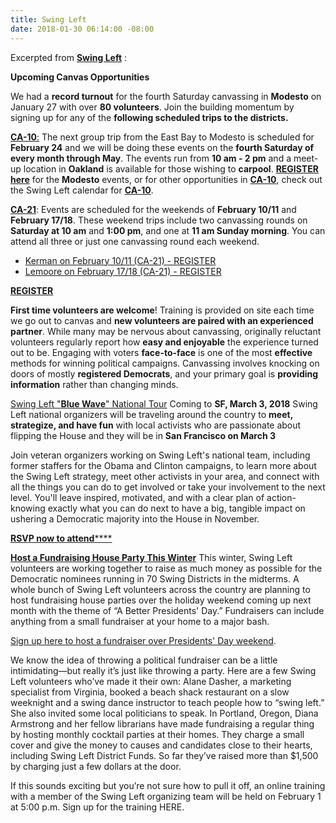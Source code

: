 ```yaml
---
title: Swing Left
date: 2018-01-30 06:14:00 -08:00
---
```


Excerpted from [**Swing Left**](https://swingleft.org/) :
 
**Upcoming Canvas Opportunities**

We had a **record turnout** for the fourth Saturday canvassing in **Modesto** on January 27 with over **80 volunteers**. Join the building momentum by signing up for any of the **following scheduled trips to the districts.** 

[**CA-10**:](https://swingleft.org/district/CA-10) The next group trip from the East Bay to Modesto is scheduled for **February 24** and we will be doing these events on the **fourth Saturday of every month through May**. The events run from **10 am - 2 pm** and a meet-up location in **Oakland** is available for those wishing to **carpool**. [**REGISTER here**](https://docs.google.com/forms/d/e/1FAIpQLSfipkKDw9ASXHeNaQz470rs94pTOoxIUDDdSg5kiACy20nJnA/viewform) for the **Modesto** events, or for other opportunities in [**CA-10**](https://swingleft.org/static/resources/primers/district-primer-CA-10.pdf), check out the Swing Left calendar for [**CA-10**](https://swingleft.org/static/resources/primers/district-primer-CA-10.pdf).
 
[**CA-21**](https://ballotpedia.org/California%27s_21st_Congressional_District_election,_2018): Events are scheduled for the weekends of **February 10/11** and **February 17/18**. These weekend trips include two canvassing rounds on **Saturday at 10 am** and **1:00 pm**, and one at **11 am Sunday morning**. You can attend all three or just one canvassing round each weekend.

- [Kerman on February 10/11 (CA-21) - REGISTER](https://actionnetwork.org/events/swing-left-canvass-3)
- [Lemoore on February 17/18 (CA-21) - REGISTER](https://actionnetwork.org/events/swingleft-canvass)

    
[**REGISTER**](https://actionnetwork.org/events/swingleft-canvass)

**First time volunteers are welcome**! Training is provided on site each time we go out to canvas and **new volunteers are paired with an experienced partner**. While many may be nervous about canvassing, originally reluctant volunteers regularly report how **easy and enjoyable** the experience turned out to be. Engaging with voters **face-to-face** is one of the most **effective** methods for winning political campaigns. Canvassing involves knocking on doors of mostly **registered Democrats**, and your primary goal is **providing information** rather than changing minds.

[Swing Left "**Blue Wave**" National Tour](https://www.evensi.com/swing-left-blue-wave-tour-rino-district-denver/243443207) Coming to **SF, March 3, 2018** 
Swing Left national organizers will be traveling around the country to **meet, strategize, and have fun** with local activists who are passionate about flipping the House and they will be in **San Francisco on March 3**

Join veteran organizers working on Swing Left's national team, including former staffers for the Obama and Clinton campaigns, to learn more about the Swing Left strategy, meet other activists in your area, and connect with all the things you can do to get involved or take your involvement to the next level. You'll leave inspired, motivated, and with a clear plan of action-knowing exactly what you can do next to have a big, tangible impact on ushering a Democratic majority into the House in November.

[**RSVP now to attend******](https://actionnetwork.org/events/the-swing-left-blue-wave-national-tour-2018-comes-to-san-francisco-march-3-2018?refcode=em_20180122_tour&link_id=1&can_id=1dc5066a5d1a5d0c0cd27729589142b4&source=email-announcing-the-swing-left-blue-wave-tour-coming-soon-to-a-city-near-you&email_referrer=email_289563&email_subject=announcing-the-swing-left-blue-wave-tour-coming-soon-to-a-city-near-you)

[**Host a Fundraising House Party This Winter**](https://actionnetwork.org/event_campaigns/better-presidents-wknd-of-action?source=direct_link&&link_id=1&can_id=1dc5066a5d1a5d0c0cd27729589142b4&email_referrer=email_288189&email_subject=lets-make-it-a-better-presidents-day)
This winter, Swing Left volunteers are working together to raise as much money as possible for the Democratic nominees running in 70 Swing Districts in the midterms. A whole bunch of Swing Left volunteers across the country are planning to host fundraising house parties over the holiday weekend coming up next month with the theme of “A Better Presidents' Day.” Fundraisers can include anything from a small fundraiser at your home to a major bash.
 
[Sign up here to host a fundraiser over Presidents' Day weekend](https://actionnetwork.org/event_campaigns/better-presidents-wknd-of-action?source=direct_link&&link_id=1&can_id=1dc5066a5d1a5d0c0cd27729589142b4&email_referrer=email_288189&email_subject=lets-make-it-a-better-presidents-day).
 
We know the idea of throwing a political fundraiser can be a little intimidating—but really it’s just like throwing a party. Here are a few Swing Left volunteers who’ve made it their own: Alane Dasher, a marketing specialist from Virginia, booked a beach shack restaurant on a slow weeknight and a swing dance instructor to teach people how to “swing left.” She also invited some local politicians to speak. In Portland, Oregon, Diana Armstrong and her fellow librarians have made fundraising a regular thing by hosting monthly cocktail parties at their homes. They charge a small cover and give the money to causes and candidates close to their hearts, including Swing Left District Funds. So far they’ve raised more than $1,500 by charging just a few dollars at the door.
 
If this sounds exciting but you’re not sure how to pull it off, an online training with a member of the Swing Left organizing team will be held on February 1 at 5:00 p.m. Sign up for the training HERE.